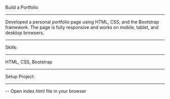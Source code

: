 Build a Portfolio
******************

Developed a personal portfolio page using HTML, CSS, and the Bootstrap framework. The page is fully responsive and works on mobile, tablet, and desktop browsers.
*******************************************
Skills:
********

 HTML, CSS, Bootstrap
*******************************************
Setup Project:
**************

-- Open index.html file in your browser
